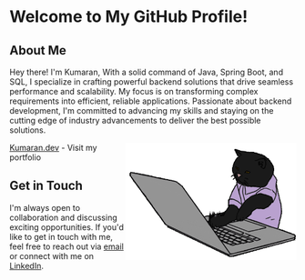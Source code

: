 
# Welcome to My GitHub Profile!</a> 
## About Me   
<p>Hey there! I'm Kumaran, With a solid command of Java, Spring Boot, and SQL, I specialize in crafting powerful backend solutions that drive seamless performance and scalability. My focus is on transforming complex requirements into efficient, reliable applications. Passionate about backend development, I'm committed to advancing my skills and staying on the cutting edge of industry advancements to deliver the best possible solutions.</p>
<img align='right' src="https://raw.githubusercontent.com/BhavyaCodes/BhavyaCodes/master/.github/cat.gif" height="" width="300" alt="coding cat"> 
<p><a href="https://kumaran-dev.netlify.app/">Kumaran.dev</a> - Visit my portfolio</p>

<!-- <img align="left" src="https://github-readme-stats.vercel.app/api/top-langs?username=KUMARAN1601&show_icons=true&locale=en&layout=compact&theme=radical" alt="most used languages" /> -->

<!-- ![Kumaran's GitHub stats](https://github-readme-stats.vercel.app/api?username=KUMARAN1601&show_icons=true&theme=radical&layout=compact) -->
  
## Get in Touch
<p> I'm always open to collaboration and discussing exciting opportunities. If you'd like to get in touch with me, feel free to reach out via <a href="mailto:tekumarantselumali@gmail.com">email</a> or connect with me on <a href="https://www.linkedin.com/in/kumarante/">LinkedIn</a>.</p>
<!-- <p>Looking forward to connecting with fellow developers and exploring new avenues together!</p> -->
<!-- ## Technologies I have used
<table >
	<tr align="center">
		<td>
			<img src="https://cdn-icons-png.flaticon.com/512/732/732212.png" width="60"/>
		</td>
		<td >
			<img src="https://encrypted-tbn0.gstatic.com/images?q=tbn:ANd9GcQulnz6YBuAJR2Mhu23faS3DfvtdhVtJEfcht_A0K3bCUFCnaSe_NtM5eY_O_MMnTmRm6c&usqp=CAU" width="60"/>
		</td>
		<td >
			<img src="https://www.freepnglogos.com/uploads/javascript-png/javascript-vector-logo-yellow-png-transparent-javascript-vector-12.png" width="60"/>
		</td>
		<td >
			<img src="https://cdn-icons-png.flaticon.com/512/5968/5968672.png" width="60"/>
		</td>
		<td >
			<img src="https://raw.githubusercontent.com/BhavyaCodes/BhavyaCodes/master/.github/icons/react.png" width="60"/>
		</td>
		<td>
			<img src="https://v4.mui.com/static/logo.png" width="60"/>
		</td>
    </tr>
    <tr align="center">
    	<td>HTML</td>
    	<td>CSS</td>
    	<td>Javascript</td>
    	<td>Bootstrap</td>
    	<td>React.js</td>
			<td>Material-UI</td>
    </tr>

</table> -->







